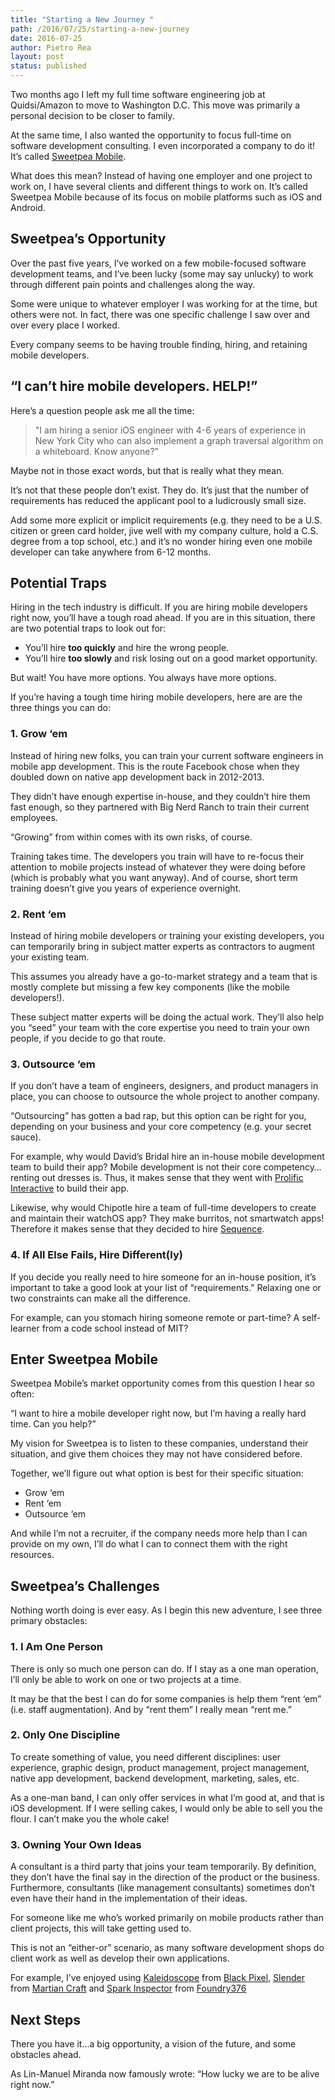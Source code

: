 ```yaml
---
title: "Starting a New Journey "
path: /2016/07/25/starting-a-new-journey
date: 2016-07-25
author: Pietro Rea
layout: post
status: published
---
```


Two months ago I left my full time software engineering job at Quidsi/Amazon to move to Washington D.C. This move was primarily a personal decision to be closer to family.

At the same time, I also wanted the opportunity to focus full-time on software development consulting. I even incorporated a company to do it! It’s called [Sweetpea Mobile][1].

What does this mean? Instead of having one employer and one project to work on, I have several clients and different things to work on. It’s called Sweetpea Mobile because of its focus on mobile platforms such as iOS and Android.

## Sweetpea’s Opportunity

Over the past five years, I’ve worked on a few mobile-focused software development teams, and I’ve been lucky (some may say unlucky) to work through different pain points and challenges along the way.

Some were unique to whatever employer I was working for at the time, but others were not. In fact, there was one specific challenge I saw over and over every place I worked.

Every company seems to be having trouble finding, hiring, and retaining mobile developers.

## “I can’t hire mobile developers. HELP!”

Here’s a question people ask me all the time:

> "I am hiring a senior iOS engineer with 4-6 years of experience in New York City who can also implement a graph traversal algorithm on a whiteboard. Know anyone?"

Maybe not in those exact words, but that is really what they mean.

It’s not that these people don’t exist. They do. It’s just that the number of requirements has reduced the applicant pool to a ludicrously small size.

Add some more explicit or implicit requirements (e.g. they need to be a U.S. citizen or green card holder, jive well with my company culture, hold a C.S. degree from a top school, etc.) and it’s no wonder hiring even one mobile developer can take anywhere from 6-12 months.

## Potential Traps

Hiring in the tech industry is difficult. If you are hiring mobile developers right now, you’ll have a tough road ahead. If you are in this situation, there are two potential traps to look out for:

- You’ll hire **too quickly** and hire the wrong people.
- You’ll hire **too slowly** and risk losing out on a good market opportunity.

But wait! You have more options. You always have more options.

If you’re having a tough time hiring mobile developers, here are are the three things you can do:

### 1. Grow ‘em

Instead of hiring new folks, you can train your current software engineers in mobile app development. This is the route Facebook chose when they doubled down on native app development back in 2012-2013.

They didn’t have enough expertise in-house, and they couldn’t hire them fast enough, so they partnered with Big Nerd Ranch to train their current employees.

“Growing” from within comes with its own risks, of course.

Training takes time. The developers you train will have to re-focus their attention to mobile projects instead of whatever they were doing before (which is probably what you want anyway). And of course, short term training doesn’t give you years of experience overnight.

### 2. Rent ‘em

Instead of hiring mobile developers or training your existing developers, you can temporarily bring in subject matter experts as contractors to augment your existing team.

This assumes you already have a go-to-market strategy and a team that is mostly complete but missing a few key components (like the mobile developers!).

These subject matter experts will be doing the actual work. They’ll also help you “seed” your team with the core expertise you need to train your own people, if you decide to go that route.

### 3. Outsource ‘em

If you don’t have a team of engineers, designers, and product managers in place, you can choose to outsource the whole project to another company.

“Outsourcing” has gotten a bad rap, but this option can be right for you, depending on your business and your core competency (e.g. your secret sauce).

For example, why would David’s Bridal hire an in-house mobile development team to build their app? Mobile development is not their core competency…renting out dresses is. Thus, it makes sense that they went with [Prolific Interactive][2] to build their app.

Likewise, why would Chipotle hire a team of full-time developers to create and maintain their watchOS app? They make burritos, not smartwatch apps! Therefore it makes sense that they decided to hire [Sequence][3].

### 4. If All Else Fails, Hire Different(ly)

If you decide you really need to hire someone for an in-house position, it’s important to take a good look at your list of “requirements.” Relaxing one or two constraints can make all the difference.

For example, can you stomach hiring someone remote or part-time? A self-learner from a code school instead of MIT?

## Enter Sweetpea Mobile

Sweetpea Mobile’s market opportunity comes from this question I hear so often:

“I want to hire a mobile developer right now, but I’m having a really hard time. Can you help?”

My vision for Sweetpea is to listen to these companies, understand their situation, and give them choices they may not have considered before.

Together, we’ll figure out what option is best for their specific situation:

- Grow ‘em
- Rent ‘em
- Outsource ‘em
  
And while I’m not a recruiter, if the company needs more help than I can provide on my own, I’ll do what I can to connect them with the right resources.

## Sweetpea’s Challenges

Nothing worth doing is ever easy. As I begin this new adventure, I see three primary obstacles:

### 1. I Am One Person

There is only so much one person can do. If I stay as a one man operation, I’ll only be able to work on one or two projects at a time.

It may be that the best I can do for some companies is help them “rent ‘em” (i.e. staff augmentation). And by “rent them” I really mean “rent me.”

### 2. Only One Discipline

To create something of value, you need different disciplines: user experience, graphic design, product management, project management, native app development, backend development, marketing, sales, etc.

As a one-man band, I can only offer services in what I’m good at, and that is iOS development. If I were selling cakes, I would only be able to sell you the flour. I can’t make you the whole cake!

### 3. Owning Your Own Ideas

A consultant is a third party that joins your team temporarily. By definition, they don’t have the final say in the direction of the product or the business. Furthermore, consultants (like management consultants) sometimes don’t even have their hand in the implementation of their ideas.

For someone like me who’s worked primarily on mobile products rather than client projects, this will take getting used to.

This is not an “either-or” scenario, as many software development shops do client work as well as develop their own applications.

For example, I’ve enjoyed using [Kaleidoscope][4] from [Black Pixel][5], [Slender][6] from [Martian Craft][7] and [Spark Inspector][8] from [Foundry376][9]

## Next Steps
There you have it…a big opportunity, a vision of the future, and some obstacles ahead.

As Lin-Manuel Miranda now famously wrote: “How lucky we are to be alive right now.”

[1]:	https://www.sweetpeamobile.com
[2]:	https://www.prolificinteractive.com/
[3]:	http://sequence.com/
[4]:	https://www.kaleidoscopeapp.com/
[5]:	https://blackpixel.com/
[6]:	http://martiancraft.com/products
[7]:	https://blackpixel.com/
[8]:	http://sparkinspector.com/
[9]:	https://www.foundry376.com/